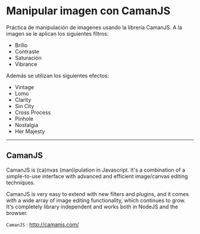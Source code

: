 # Manipular imagen con CamanJS

Práctica de manipulación de imagenes usando la librería CamanJS. A la imagen se le aplican los siguientes filtros:
- Brillo
- Contraste
- Saturación
- Vibrance

Además se utilizan los siguientes efectos:
- Vintage
- Lomo
- Clarity
- Sin City
- Cross Process
- Pinhole
- Nostalgia
- Her Majesty
---

## CamanJS 

CamanJS is (ca)nvas (man)ipulation in Javascript. It's a combination of a simple-to-use interface with advanced and efficient image/canvas editing techniques.


CamanJS is very easy to extend with new filters and plugins, and it comes with a wide array of image editing functionality, which continues to grow. It's completely library independent and works both in NodeJS and the browser.

`CamanJS` : <http://camanjs.com/>
